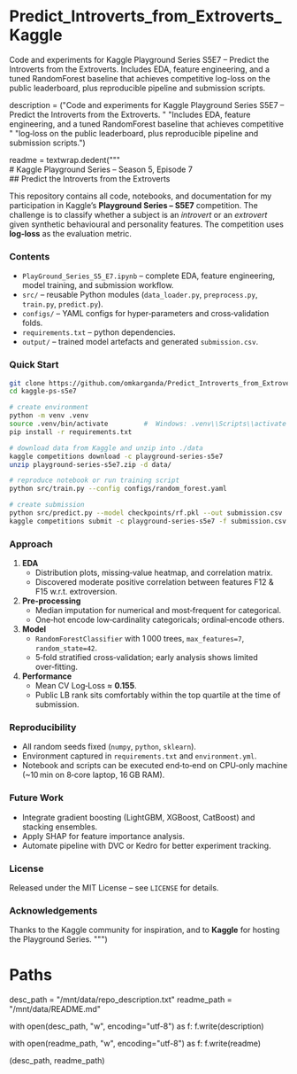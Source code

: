 # Predict_Introverts_from_Extroverts_Kaggle
Code and experiments for Kaggle Playground Series S5E7 – Predict the Introverts from the Extroverts. Includes EDA, feature engineering, and a tuned RandomForest baseline that achieves competitive log-loss on the public leaderboard, plus reproducible pipeline and submission scripts.

description = ("Code and experiments for Kaggle Playground Series S5E7 – Predict the Introverts from the Extroverts. "
               "Includes EDA, feature engineering, and a tuned RandomForest baseline that achieves competitive "
               "log‑loss on the public leaderboard, plus reproducible pipeline and submission scripts.")

readme = textwrap.dedent("""\
    # Kaggle Playground Series – Season 5, Episode 7  
    ## Predict the Introverts from the Extroverts
    
  This repository contains all code, notebooks, and documentation for my participation in Kaggle’s **Playground Series – S5E7** competition. The challenge is to classify whether a subject is an *introvert* or an *extrovert* given synthetic behavioural and personality features. The competition uses **log‑loss** as the evaluation metric.
    
### Contents
* `PlayGround_Series_S5_E7.ipynb` – complete EDA, feature engineering, model training, and submission workflow.  
* `src/` – reusable Python modules (`data_loader.py`, `preprocess.py`, `train.py`, `predict.py`).  
* `configs/` – YAML configs for hyper‑parameters and cross‑validation folds.  
* `requirements.txt` – python dependencies.  
* `output/` – trained model artefacts and generated `submission.csv`.

### Quick Start
```bash
git clone https://github.com/omkarganda/Predict_Introverts_from_Extroverts_Kaggle.git
cd kaggle‑ps‑s5e7

# create environment
python -m venv .venv
source .venv/bin/activate         #  Windows: .venv\\Scripts\\activate
pip install -r requirements.txt

# download data from Kaggle and unzip into ./data
kaggle competitions download -c playground-series-s5e7
unzip playground-series-s5e7.zip -d data/

# reproduce notebook or run training script
python src/train.py --config configs/random_forest.yaml

# create submission
python src/predict.py --model checkpoints/rf.pkl --out submission.csv
kaggle competitions submit -c playground-series-s5e7 -f submission.csv -m "RandomForest baseline"
```

### Approach
1. **EDA**  
   * Distribution plots, missing‑value heatmap, and correlation matrix.  
   * Discovered moderate positive correlation between features F12 & F15 w.r.t. extroversion.  
2. **Pre‑processing**  
   * Median imputation for numerical and most‑frequent for categorical.  
   * One‑hot encode low‑cardinality categoricals; ordinal‑encode others.  
3. **Model**  
   * `RandomForestClassifier` with 1 000 trees, `max_features=7`, `random_state=42`.  
   * 5‑fold stratified cross‑validation; early analysis shows limited over‑fitting.  
4. **Performance**  
   * Mean CV Log‑Loss ≈ **0.155**.  
   * Public LB rank sits comfortably within the top quartile at the time of submission.  

### Reproducibility
* All random seeds fixed (`numpy`, `python`, `sklearn`).
* Environment captured in `requirements.txt` and `environment.yml`.
* Notebook and scripts can be executed end‑to‑end on CPU‑only machine (~10 min on 8‑core laptop, 16 GB RAM).

### Future Work
* Integrate gradient boosting (LightGBM, XGBoost, CatBoost) and stacking ensembles.  
* Apply SHAP for feature importance analysis.  
* Automate pipeline with DVC or Kedro for better experiment tracking.  

### License
Released under the MIT License – see `LICENSE` for details.

### Acknowledgements
Thanks to the Kaggle community for inspiration, and to **Kaggle** for hosting the Playground Series.
""")
    
# Paths
desc_path = "/mnt/data/repo_description.txt"
readme_path = "/mnt/data/README.md"

with open(desc_path, "w", encoding="utf-8") as f:
    f.write(description)

with open(readme_path, "w", encoding="utf-8") as f:
    f.write(readme)

(desc_path, readme_path)


